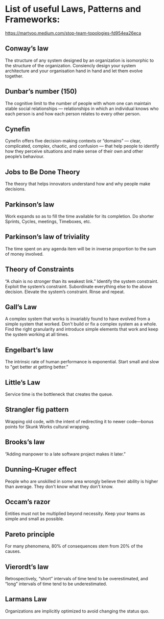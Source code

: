 # List of useful Laws, Patterns and Frameworks:
https://martyoo.medium.com/stop-team-topologies-fd954ea26eca

## Conway’s law

The structure of any system designed by an organization is isomorphic to the structure of the organization. Consiencly design your system architecture and your organisation hand in hand and let them evolve together.

## Dunbar’s number (150)
The cognitive limit to the number of people with whom one can maintain stable social relationships — relationships in which an individual knows who each person is and how each person relates to every other person.

## Cynefin

Cynefin offers five decision-making contexts or “domains” — clear, complicated, complex, chaotic, and confusion — that help people to identify how they perceive situations and make sense of their own and other people’s behaviour.

## Jobs to Be Done Theory

The theory that helps innovators understand how and why people make decisions.

## Parkinson’s law

Work expands so as to fill the time available for its completion. Do shorter Sprints, Cycles, meetings, Timeboxes, etc.

## Parkinson’s law of triviality

The time spent on any agenda item will be in inverse proportion to the sum of money involved.

## Theory of Constraints

“A chain is no stronger than its weakest link.” Identify the system constraint. Exploit the system’s constraint. Subordinate everything else to the above decision. Elevate the system’s constraint. Rinse and repeat.

## Gall’s Law

A complex system that works is invariably found to have evolved from a simple system that worked. Don't build or fix a complex system as a whole. Find the right granularity and introduce simple elements that work and keep the system working at all times.

## Engelbart’s law

The intrinsic rate of human performance is exponential. Start small and slow to "get better at getting better.”

## Little’s Law

Service time is the bottleneck that creates the queue.

## Strangler fig pattern

Wrapping old code, with the intent of redirecting it to newer code—bonus points for Skunk Works cultural wrapping.

## Brooks’s law

”Adding manpower to a late software project makes it later.”

## Dunning–Kruger effect

People who are unskilled in some area wrongly believe their ability is higher than average. They don't know what they don't know.

## Occam’s razor

Entities must not be multiplied beyond necessity. Keep your teams as simple and small as possible.

## Pareto principle

For many phenomena, 80% of consequences stem from 20% of the causes.

## Vierordt’s law

Retrospectively, “short” intervals of time tend to be overestimated, and “long” intervals of time tend to be underestimated.

## Larmans Law

Organizations are implicitly optimized to avoid changing the status quo.

